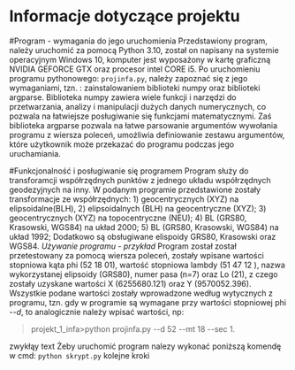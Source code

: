 # Informacje dotyczące projektu 

#Program - wymagania do jego uruchomienia 
Przedstawiony program, należy uruchomić za pomocą Python 3.10, został on napisany na systemie operacyjnym Windows 10,
komputer jest wyposażony w kartę graficzną NVIDIA GEFORCE GTX oraz procesor intel CORE i5. 
Po uruchomieniu programu pythonowego: ```projinfa.py```, należy zapoznać się z jego wymaganiami, tzn. : zainstalowaniem
biblioteki numpy oraz biblioteki argparse. Biblioteka numpy zawiera wiele funkcji i narzędzi do przetwarzania,
analizy i manipulacji dużych danych numerycznych, co pozwala na łatwiejsze posługiwanie się funkcjami matematycznymi. 
Zaś biblioteka argparse pozwala na łatwe parsowanie argumentów wywołania programu z wiersza poleceń, 
umożliwia definiowanie zestawu argumentów, które użytkownik może przekazać do programu podczas jego uruchamiania.  

#Funkcjonalność i posługiwanie się programem 
Program służy do transforamcji współrzędnych punktów z jednego układu współrzędnych geodezyjnych na inny. 
W podanym programie przedstawione zostały transformacje ze współrzędnych: 1) geocentrycznych (XYZ) na elipsoidalne(BLH),
2) elipsoidalnych (BLH) na geocentryczne (XYZ); 3) geocentrycznych (XYZ) na topocentryczne (NEU); 
4) BL (GRS80, Krasowski, WGS84) na układ 2000;
5) BL (GRS80, Krasowski, WGS84) na układ 1992; 
Dodatkowo są obsługiwane elispoidy GRS80, Krasowski oraz WGS84. 
*Używanie programu - przykład* 
Program został został przetestowany za pomocą wiersza poleceń, zostały wpisane wartości stopniowa kąta phi (52 18 01),
wartość stopniowa lambdy (51 47 12 ), nazwa wykorzystanej elipsoidy (GRS80), numer pasa (n=7) oraz Lo (21), 
z czego zostały uzyskane wartości X (6255680.121) oraz Y (9570052.396). 
Wszystkie podane wartości zostały wprowadzone według wytycznych z programu, tzn. gdy w programie są wymagane przy
wartości stopniowej phi *--d*, to analogicznie należy wpisać wartości, np:
>projekt_1_infa>python projinfa.py --d 52 --mt 18 --sec 1.
 

zwykłąy text
Żeby uruchomić program nalezy wykonać poniższą komendę w cmd:
```python skrypt.py```
kolejne kroki